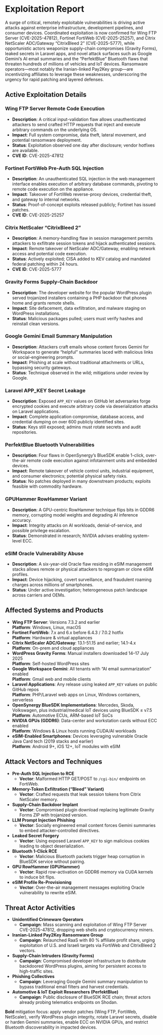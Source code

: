 # Exploitation Report

A surge of critical, remotely exploitable vulnerabilities is driving active attacks against enterprise infrastructure, development pipelines, and consumer devices. Coordinated exploitation is now confirmed for Wing FTP Server (CVE-2025-47812), Fortinet FortiWeb (CVE-2025-25257), and Citrix NetScaler ADC/Gateway “CitrixBleed 2” (CVE-2025-5777), while opportunistic actors weaponize supply-chain compromises (Gravity Forms), leaked secrets in Laravel apps, and novel attack surfaces such as Google Gemini’s AI email summaries and the “PerfektBlue” Bluetooth flaws that threaten hundreds of millions of vehicles and IoT devices. Ransomware operators—most notably the Iranian-linked Pay2Key group—are incentivizing affiliates to leverage these weaknesses, underscoring the urgency for rapid patching and layered defenses.

## Active Exploitation Details

### Wing FTP Server Remote Code Execution
- **Description**: A critical input-validation flaw allows unauthenticated attackers to send crafted HTTP requests that inject and execute arbitrary commands on the underlying OS.  
- **Impact**: Full system compromise, data theft, lateral movement, and potential ransomware deployment.  
- **Status**: Exploitation observed one day after disclosure; vendor hotfixes are available.  
- **CVE ID**: CVE-2025-47812  

### Fortinet FortiWeb Pre-Auth SQL Injection
- **Description**: An unauthenticated SQL injection in the web management interface enables execution of arbitrary database commands, pivoting to remote code execution on the appliance.  
- **Impact**: Takeover of FortiWeb reverse-proxy devices, credential theft, and gateway to internal networks.  
- **Status**: Proof-of-concept exploits released publicly; Fortinet has issued patches.  
- **CVE ID**: CVE-2025-25257  

### Citrix NetScaler “CitrixBleed 2”
- **Description**: A memory-handling flaw in session management permits attackers to exfiltrate session tokens and hijack authenticated sessions.  
- **Impact**: Remote takeover of NetScaler ADC/Gateway, enabling network access and potential code execution.  
- **Status**: Actively exploited; CISA added to KEV catalog and mandated federal patching within 24 hours.  
- **CVE ID**: CVE-2025-5777  

### Gravity Forms Supply-Chain Backdoor
- **Description**: The developer website for the popular WordPress plugin served trojanized installers containing a PHP backdoor that phones home and grants remote shells.  
- **Impact**: Site defacement, data exfiltration, and malware staging on WordPress installations.  
- **Status**: Malicious packages pulled; users must verify hashes and reinstall clean versions.  

### Google Gemini Email Summary Manipulation
- **Description**: Attackers craft emails whose content forces Gemini for Workspace to generate “helpful” summaries laced with malicious links or social-engineering prompts.  
- **Impact**: Phishing at scale without traditional attachments or URLs, bypassing security gateways.  
- **Status**: Technique observed in the wild; mitigations under review by Google.  

### Laravel APP_KEY Secret Leakage
- **Description**: Exposed `APP_KEY` values on GitHub let adversaries forge encrypted cookies and execute arbitrary code via deserialization attacks on Laravel applications.  
- **Impact**: Complete application compromise, database access, and credential dumping on over 600 publicly identified sites.  
- **Status**: Keys still exposed; admins must rotate secrets and audit repositories.  

### PerfektBlue Bluetooth Vulnerabilities
- **Description**: Four flaws in OpenSynergy’s BlueSDK enable 1-click, over-the-air remote code execution against infotainment units and embedded devices.  
- **Impact**: Remote takeover of vehicle control units, industrial equipment, and consumer electronics; potential physical safety risks.  
- **Status**: No patches deployed in many downstream products; exploits feasible with commodity hardware.  

### GPUHammer RowHammer Variant
- **Description**: A GPU-centric RowHammer technique flips bits in GDDR6 memory, corrupting model weights and degrading AI inference accuracy.  
- **Impact**: Integrity attacks on AI workloads, denial-of-service, and possible privilege escalation.  
- **Status**: Demonstrated in research; NVIDIA advises enabling system-level ECC.  

### eSIM Oracle Vulnerability Abuse
- **Description**: A six-year-old Oracle flaw residing in eSIM management stacks allows remote or physical attackers to reprogram or clone eSIM profiles.  
- **Impact**: Device hijacking, covert surveillance, and fraudulent roaming charges across millions of smartphones.  
- **Status**: Under active investigation; heterogeneous patch landscape across carriers and OEMs.  

## Affected Systems and Products

- **Wing FTP Server**: Versions 7.3.2 and earlier  
  **Platform**: Windows, Linux, macOS  
- **Fortinet FortiWeb**: 7.x and 6.x before 6.4.3 / 7.0.2 hotfix  
  **Platform**: Hardware & virtual appliances  
- **Citrix NetScaler ADC/Gateway**: 13.1-51.15 and earlier; 14.1-4.x  
  **Platform**: On-prem and cloud appliances  
- **WordPress Gravity Forms**: Manual installers downloaded 14–17 July 2025  
  **Platform**: Self-hosted WordPress sites  
- **Google Workspace Gemini**: All tenants with “AI email summarization” enabled  
  **Platform**: Gmail web and mobile clients  
- **Laravel Applications**: Any release using leaked `APP_KEY` values on public GitHub repos  
  **Platform**: PHP/Laravel web apps on Linux, Windows containers, serverless  
- **OpenSynergy BlueSDK Implementations**: Mercedes, Skoda, Volkswagen, plus industrial/medical IoT devices using BlueSDK ≤ v7.5  
  **Platform**: Automotive ECUs, ARM-based IoT SoCs  
- **NVIDIA GPUs (GDDR6)**: Data-center and workstation cards without ECC enabled  
  **Platform**: Windows & Linux hosts running CUDA/AI workloads  
- **eSIM-Enabled Smartphones**: Devices leveraging vulnerable Oracle Java Card tech (2019 stacks and earlier)  
  **Platform**: Android 9+, iOS 12+, IoT modules with eSIM  

## Attack Vectors and Techniques

- **Pre-Auth SQL Injection to RCE**  
  - **Vector**: Malformed HTTP GET/POST to `/cgi-bin/` endpoints on FortiWeb.  
- **Memory-Token Exfiltration (“Bleed” Variant)**  
  - **Vector**: Crafted requests that leak session tokens from Citrix NetScaler memory.  
- **Supply-Chain Backdoor Implant**  
  - **Vector**: Compromised plugin download replacing legitimate Gravity Forms ZIP with trojanized version.  
- **LLM Prompt Injection Phishing**  
  - **Vector**: Socially engineered email content forces Gemini summaries to embed attacker-controlled directives.  
- **Leaked Secret Forgery**  
  - **Vector**: Using exposed Laravel `APP_KEY` to sign malicious cookies leading to object deserialization.  
- **Bluetooth 1-Click RCE**  
  - **Vector**: Malicious Bluetooth packets trigger heap corruption in BlueSDK service without pairing.  
- **GPU RowHammer (GPUHammer)**  
  - **Vector**: Rapid row-activation on GDDR6 memory via CUDA kernels to induce bit flips.  
- **eSIM Profile Re-Provisioning**  
  - **Vector**: Over-the-air management messages exploiting Oracle vulnerability to rewrite eSIM.  

## Threat Actor Activities

- **Unidentified Crimeware Operators**  
  - **Campaign**: Mass scanning and exploitation of Wing FTP Server CVE-2025-47812, dropping web shells and cryptocurrency miners.  
- **Iranian-Linked Pay2Key Ransomware Group**  
  - **Campaign**: Relaunched RaaS with 80 % affiliate profit share, urging exploitation of U.S. and Israeli targets via FortiWeb and CitrixBleed 2 vectors.  
- **Supply-Chain Intruders (Gravity Forms)**  
  - **Campaign**: Compromised developer infrastructure to distribute backdoored WordPress plugins, aiming for persistent access to high-traffic sites.  
- **Phishing Collectives**  
  - **Campaign**: Leveraging Google Gemini summary manipulation to bypass traditional email filters and harvest credentials.  
- **Automotive & IoT Exploit Researchers (PerfektBlue)**  
  - **Campaign**: Public disclosure of BlueSDK RCE chain; threat actors already probing telematics endpoints on Shodan.  

**Bold** mitigation focus: apply vendor patches (Wing FTP, FortiWeb, NetScaler), verify WordPress plugin integrity, rotate Laravel secrets, disable or harden Gemini summaries, enable ECC on NVIDIA GPUs, and restrict Bluetooth discoverability in impacted devices.